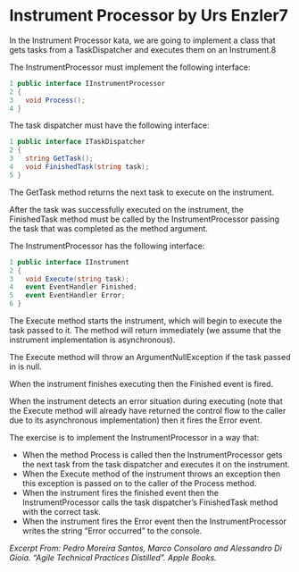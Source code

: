 # Instrument Processor by Urs Enzler7

In the Instrument Processor kata, we are going to implement a class that gets tasks from a TaskDispatcher and executes them on an Instrument.8

The InstrumentProcessor must implement the following interface:

```c#
1 public interface IInstrumentProcessor
2 {
3   void Process();
4 }
```
The task dispatcher must have the following interface:

```c#
1 public interface ITaskDispatcher
2 {
3   string GetTask();
4   void FinishedTask(string task);
5 }
```

The GetTask method returns the next task to execute on the instrument.

After the task was successfully executed on the instrument, the FinishedTask method must be called by the InstrumentProcessor passing the task that was completed as the method argument.

The InstrumentProcessor has the following interface:

```c#
1 public interface IInstrument
2 {
3   void Execute(string task);
4   event EventHandler Finished;
5   event EventHandler Error;
6 }
```
The Execute method starts the instrument, which will begin to execute the task passed to it. The method will return immediately (we assume that the instrument implementation is asynchronous).

The Execute method will throw an ArgumentNullException if the task passed in is null.

When the instrument finishes executing then the Finished event is fired.

When the instrument detects an error situation during executing (note that the Execute method will already have returned the control flow to the caller due to its asynchronous implementation) then it fires the Error event.

The exercise is to implement the InstrumentProcessor in a way that:

* When the method Process is called then the InstrumentProcessor gets the next task from the task dispatcher and executes it on the instrument.
* When the Execute method of the instrument throws an exception then this exception is passed on to the caller of the Process method.
* When the instrument fires the finished event then the InstrumentProcessor calls the task dispatcher’s FinishedTask method with the correct task.
* When the instrument fires the Error event then the InstrumentProcessor writes the string “Error occurred” to the console.

_Excerpt From: Pedro Moreira Santos, Marco Consolaro and Alessandro Di Gioia. “Agile Technical Practices Distilled”. Apple Books._ 

 